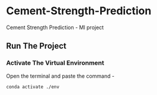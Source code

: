 # Cement-Strength-Prediction
Cement Strength Prediction - Ml project

## Run The Project

### Activate The Virtual Environment

Open the terminal and paste the command - 
```
conda activate ./env
```
